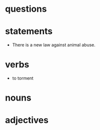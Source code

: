 # questions

# statements
- There is a new law against animal abuse.
# verbs
- to torment
# nouns

# adjectives